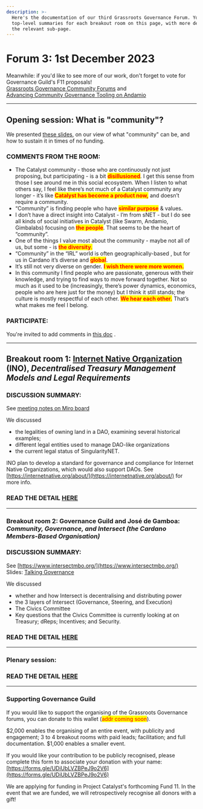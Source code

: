 ```yaml
---
description: >-
  Here's the documentation of our third Grassroots Governance Forum. You'll find
  top-level summaries for each breakout room on this page, with more detail on
  the relevant sub-page.
---
```


# Forum 3: 1st December 2023

Meanwhile: if you'd like to see more of our work, don't forget to vote for Governance Guild's F11 proposals!\
[Grassroots Governance Community Forums](https://cardano.ideascale.com/c/idea/112249) and\
[Advancing Community Governance Tooling on Andamio](https://cardano.ideascale.com/c/idea/111699)

***

## Opening session: What is "community"?

We presented [these slides](https://docs.google.com/presentation/d/17t2P\_XsC\_iv0FXncX8RqE2wBRBAizfNRI-SF-4aReRY/edit?usp=sharing), on our view of what "community" can be, and how to sustain it in times of no funding.

### COMMENTS FROM THE ROOM:

* The Catalyst community - those who are continuously not just proposing, but participating - is a bit <mark style="color:red;">**disillusioned**</mark>. I get this sense from those I see around me in this social ecosystem. When I listen to what others say, I feel like there’s not much of a Catalyst community any longer - it’s like <mark style="color:red;">**Catalyst has become a product now,**</mark> and doesn’t require a community.
* “Community” is finding people who have <mark style="color:red;">**similar purpose**</mark> & values.
* I don’t have a direct insight into Catalyst - I’m from sNET - but I do see all kinds of social initiatives  in Catalyst (like Swarm, Andamio, Gimbalabs) focusing on <mark style="color:red;">**the people**</mark>. That seems to be the heart of “community”.
* One of the things I value most about the community - maybe not all of us, but some - is <mark style="color:red;">**the diversity**</mark><mark style="color:red;">.</mark>
* “Community” in the “IRL” world is often geographically-based , but for us in Cardano it’s diverse and <mark style="color:red;">**global**</mark>.
* It’s still not very diverse on gender. <mark style="color:red;">**I wish there were more women.**</mark>
* In this community I find people who are passionate, generous with their knowledge, and trying to find ways to move forward together. Not so much as it used to be (increasingly, there’s power dynamics, economics, people who are here just for the money) but I think it still stands; the culture is mostly respectful of each other. <mark style="color:red;">**We hear each other.**</mark> That’s what makes me feel I belong.

### PARTICIPATE:

You're invited to add comments in [this doc](https://docs.google.com/document/d/10HCIb0K9xjHSk9QjC0lNZjpVcBN0Bbg0nuxmtZj9QaQ/edit?usp=sharing) .

***

## Breakout room 1: [Internet Native Organization](https://internetnative.org/) (INO), _**Decentralised Treasury Management Models and Legal Requirements**_

### DISCUSSION SUMMARY:

See [meeting notes on Miro board](https://miro.com/app/board/uXjVM1ry\_hY=/?moveToWidget=3458764571742501542\&cot=14)

We discussed&#x20;

* the legalities of owning land in a DAO, examining several historical examples;
* different legal entities used to manage DAO-like organizations
* the current legal status of SingularityNET.

INO plan to develop a standard for governance and compliance for Internet Native Organizations, which would also support DAOs. See [https://internetnative.org/about/](https://internetnative.org/about/) for more info.

### READ THE DETAIL [HERE](https://catalyst-swarm.gitbook.io/governance-guild/grassroots-governance-community-forums/forum-3-1st-december-2023/breakout-room-1-decentralised-treasury-management-models-and-legal-requirements)

***

### Breakout room 2: Governance Guild and José de Gamboa: _Community, Governance, and Intersect (the Cardano Members-Based Organisation)_

### DISCUSSION SUMMARY:

See [https://www.intersectmbo.org/](https://www.intersectmbo.org/) \
Slides: [Talking Governance](https://docs.google.com/presentation/d/1GmH4dQMRR2iL\_Lox9zrSOia\_al0NTDf1NDBWTxSXQcA/edit?usp=sharing)

We discussed

* whether and how Intersect is decentralising and distributing power
* the 3 layers of Intersect (Governance, Steering, and Execution)
* The Civics Committee
* Key questions that the Civics Committee is currently looking at on Treasury; dReps; Incentives; and Security.

### READ THE DETAIL [HERE](https://catalyst-swarm.gitbook.io/governance-guild/grassroots-governance-community-forums/forum-3-1st-december-2023/breakout-room-2-community-governance-and-intersect-the-cardano-members-based-organisation)

***

### Plenary session:

### READ THE DETAIL [HERE](https://catalyst-swarm.gitbook.io/governance-guild/grassroots-governance-community-forums/forum-3-1st-december-2023/plenary-session)

***

### Supporting Governance Guild

If you would like to support the organising of the Grassroots Governance forums, you can donate to this wallet (<mark style="color:red;">addr coming soon</mark>).

$2,000 enables the organising of an entire event, with publicity and engagement; 3 to 4 breakout rooms with paid leads; facilitation; and full documentation. $1,000 enables a smaller event.

If you would like your contribution to be publicly recognised, please complete this form to associate your donation with your name: [https://forms.gle/UDiUbLVZBPeJ9o2V6](https://forms.gle/UDiUbLVZBPeJ9o2V6)

We are applying for funding in Project Catalyst's forthcoming Fund 11. In the event that we are funded, we will retrospectively recognise all donors with a gift!
